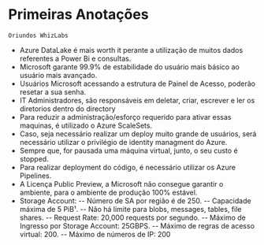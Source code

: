 # Primeiras Anotações #
    Oriundos WhizLabs 
  
  - Azure DataLake é mais worth it perante a utilização de muitos dados referentes a Power Bi e consultas.
  - Microsoft garante 99.9% de estabilidade do usuário mais básico ao usuário mais avançado.
  - Usuários Microsoft acessando a estrutura de Painel de Acesso, poderão resetar a sua senha.
  - IT Administradores, são responsáveis em deletar, criar, escrever e ler os diretorios dentro do directory
  - Para reduzir a administração/esforço requerido para ativar essas maquinas, é utilizado o Azure ScaleSets.
  - Caso, seja necessário realizar um deploy muito grande de usuários, será necessário utilizar o privilégio de identity managment do Azure.
  - Sempre que, for pausada uma máquina virtual, junto, o seu custo é stopped.
  - Para realizar deployment do código, é necessário utilizar os Azure Pipelines.
  - A Licença Public Preview, a Microsoft não consegue garantir o ambiente, para o ambiente de produção 100% estável.
  - Storage Account:
  	-- Número de SA por região é de 250.
	-- Capacidade máxima de 5 PiB¹.
	-- Não há limite para blobs, messages, tables, file shares.
	-- Request Rate: 20,000 requests por segundo.
	-- Máximo de Ingresso por Storage Account: 25GBPS.
	-- Máximo de regras de acesso virtual: 200.
	-- Máximo de números de IP: 200
